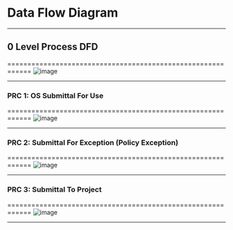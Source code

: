 # Data Flow Diagram #
------------------------------------------------------------


## 0 Level Process DFD ##
============================================================
![image](https://cloud.githubusercontent.com/assets/14626151/11640709/b0394ff8-9cf9-11e5-9aa2-8bd99bcc6362.png)

------------------------------------------------------------

### PRC 1: OS Submittal For Use ###
============================================================
![image](https://cloud.githubusercontent.com/assets/14626151/11693588/3d3e8298-9e6b-11e5-9078-2a91760076e5.png)

------------------------------------------------------------

### PRC 2: Submittal For Exception (Policy Exception) ###
============================================================
![image](https://cloud.githubusercontent.com/assets/14626151/10898153/4d36f5ea-818d-11e5-9b33-8a255b5b9d0a.png)

------------------------------------------------------------

### PRC 3: Submittal To Project ###
============================================================
![image](https://cloud.githubusercontent.com/assets/14626151/10898545/21afe5cc-8191-11e5-9afe-c7f6366ae343.png)

------------------------------------------------------------
